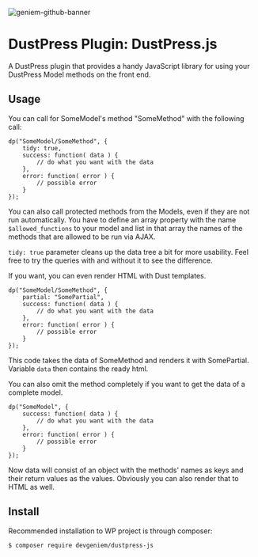 ![geniem-github-banner](https://cloud.githubusercontent.com/assets/5691777/14319886/9ae46166-fc1b-11e5-9630-d60aa3dc4f9e.png)
# DustPress Plugin: DustPress.js

A DustPress plugin that provides a handy JavaScript library for using your DustPress Model methods on the front end.

## Usage

You can call for SomeModel's method "SomeMethod" with the following call:

```
dp("SomeModel/SomeMethod", {
	tidy: true,
	success: function( data ) {
		// do what you want with the data
	},
	error: function( error ) {
		// possible error
	}
});
```

You can also call protected methods from the Models, even if they are not run automatically. You have to define an array property with the name `$allowed_functions` to your model and list in that array the names of the methods that are allowed to be run via AJAX.

`tidy: true` parameter cleans up the data tree a bit for more usability. Feel free to try the queries with and without it to see the difference.

If you want, you can even render HTML with Dust templates.

```
dp("SomeModel/SomeMethod", {
	partial: "SomePartial",
	success: function( data ) {
		// do what you want with the data
	},
	error: function( error ) {
		// possible error
	}
});
```
This code takes the data of SomeMethod and renders it with SomePartial. Variable `data` then contains the ready html.

You can also omit the method completely if you want to get the data of a complete model.

```
dp("SomeModel", {
	success: function( data ) {
		// do what you want with the data
	},
	error: function( error ) {
		// possible error
	}
});
```

Now data will consist of an object with the methods' names as keys and their return values as the values. Obviously you can also render that to HTML as well.

## Install

Recommended installation to WP project is through composer:
```
$ composer require devgeniem/dustpress-js
```